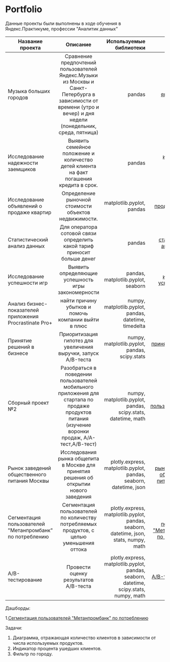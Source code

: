 # Portfolio
Данные проекты были выполнены в ходе обучения в Яндекс.Практикуме, профессии "Аналитик данных"

| Название проекта       | Описание           | Используемые библиотеки | Ссылки на проекты |
| -----------------------|:------------------:| -----------------------:|-----------------------:|
| Музыка больших городов | Сравнение предпочтений пользователей Яндекс.Музыки из Москвы и Санкт-Петербурга в зависимости от времени (утро и вечер) и дня недели (понедельник, среда, пятница)                 | pandas                  | [яндекс музыка ](https://github.com/Samoylowao/Portfolio/tree/main/yandex_music)                |
| Исследование надежности заемщиков| Выявить семейное положение и количество детей клиента на факт погашения кредита в срок. |   pandas | [исследование надежности заемщиков](https://github.com/Samoylowao/Portfolio/tree/main/borrower%20reliability%20study)                |
| Исследование объявлений о продаже квартир| Определение рыночной стоимости объектов недвижимости.         |matplotlib.pyplot, pandas |[продажи квартир ](https://github.com/Samoylowao/Portfolio/tree/main/sale%20of%20apartments)               |
| Статистический анализ данных| Для оператора сотовой связи определить какой тариф приносит больше денег| pandas |[статистический анализ данных ](https://github.com/Samoylowao/Portfolio/tree/main/statistical%20analysis)              |
| Исследование успешности игр | Выявить определяющие успешность игры закономерности| pandas, matplotlib.pyplot, seaborn | [исследование успешности игр ](https://github.com/Samoylowao/Portfolio/tree/main/Game%20success%20research)             |
| Анализ бизнес-показателей приложения Procrastinate Pro+ | найти причину убытков и помочь компании выйти в плюс| numpy, matplotlib.pyplot, pandas, datetime, timedelta | [анализ бизне показателей приложения](https://github.com/Samoylowao/Portfolio/tree/main/Business%20performance%20analysis)|
| Принятие решений в бизнесе | Приоритизация гипотез для увеличения выручки, запуск A/B-теста| numpy, matplotlib.pyplot, pandas, scipy.stats | [принятие решений в бизнесе](https://github.com/Samoylowao/Portfolio/tree/main/Business%20Decision%20Making.)|
| Сборный проект №2 |Разобраться в поведении пользователей мобильного приложения для стартапа по продаже продуктов питания (изучение воронки продаж, А/А-тест,А/В-тест)| numpy, matplotlib.pyplot, pandas, scipy.stats, datetime, math | [анализ пользовательского поведения](https://github.com/Samoylowao/Portfolio/tree/main/User%20behavior%20analysis)|
| Рынок заведений общественного питания Москвы | Исследования рынка общепита в Москве для принятия решения об открытии нового заведения| plotly.express, matplotlib.pyplot, pandas, seaborn, datetime, json | [рынок заведений общественного питания Москвы](https://github.com/Samoylowao/Portfolio/tree/main/Moscow%20restaurant%20market)|
| Сегментация пользователей "Метанпромбанк" по потреблению | Сегментация пользователей по количеству потребляемых продуктов, с целью уменьшения оттока| plotly.express, matplotlib.pyplot, pandas, seaborn, datetime, json, stats, numpy, math | [Сегментация пользователей "Метанпромбанк" по потреблению](https://github.com/Samoylowao/Portfolio/tree/main/Banks%20Final)|
| A/B-тестирование | Провести оценку результатов A/B-теста| plotly.express, matplotlib.pyplot, pandas, seaborn, datetime, scipy.stats, numpy, math | [A/B-тестирование](https://github.com/Samoylowao/Portfolio/blob/main/AB%20test%20final/AB%20%D1%82%D0%B5%D1%81%D1%82%20%D1%84%D0%B8%D0%BD%D0%B0%D0%BB.ipynb)|

Дашборды:

1.[Сегментация пользователей "Метанпромбанк" по потреблению]( https://public.tableau.com/views/banks_16734487180560/Dashboard1?:language=en-US&:display_count=n&:origin=viz_share_link) 

Задачи: 

1. Диаграмма, отражающая количество клиентов в зависимости от числа используемых продуктов.
2. Индикатор процента ушедших клиентов.
3. Фильтр по городу.
